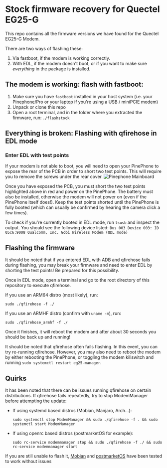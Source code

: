 # Stock firmware recovery for Quectel EG25-G
This repo contains all the firmware versions we have found for the Quectel EG25-G Modem.

There are two ways of flashing these:
1. Via fastboot, if the modem is working correctly.
2. With EDL, if the modem doesn't boot, or if you want to make sure *everything* in the package is installed.

## The modem is working: flash with fastboot:
1. Make sure you have `fastboot` installed in your host system (i.e. your Pinephone/Pro or your laptop if you're using a USB / miniPCIE modem)
2. Unpack or clone this repo
3. Open a root terminal, and in the folder where you extracted the firmware, run: `./flashstock`

## Everything is broken: Flashing with qfirehose in EDL mode

### Enter EDL with test points
If your modem is not able to boot, you will need to open your PinePhone to expose the rear of the PCB in order to short two test points. This will require you to remove the screws under the rear cover.
![Pinephone Mainboard](https://raw.githubusercontent.com/biktorgj/quectel_eg25_recovery/EG25GGBR07A08M2G_01.002.01.002/board.jpg)

Once you have exposed the PCB, you must short the two test points highlighted above in red and power on the PinePhone. The battery must also be installed, otherwise the modem will not power on (even if the PinePhone itself does!). Keep the test points shorted until the PinePhone is fully booted (which can usually be confirmed by hearing the camera click a few times).

To check if you're currently booted in EDL mode, run `lsusb` and inspect the output. You should see the following device listed:
`Bus 003 Device 003: ID 05c6:9008 Qualcomm, Inc. Gobi Wireless Modem (QDL mode)`

## Flashing the firmware
It should be noted that if you entered EDL with ADB and qfirehose fails during flashing, you may break your firmware and need to enter EDL by shorting the test points! Be prepared for this possibility.

Once in EDL mode, open a terminal and go to the root directory of this repository to execute qfirehose.

If you use an ARM64 distro (most likely), run:

`sudo ./qfirehose -f ./`

If you use an ARMHF distro (confirm with `uname -m`), run:

`sudo ./qfirehose_armhf -f ./`

Once it finishes, it will reboot the modem and after about 30 seconds you should be back up and running!

It should be noted that qfirehose often fails flashing. In this event, you can try re-running qfirehose. However, you may also need to reboot the modem by either rebooting the PinePhone, or toggling the modem killswitch and running `sudo systemctl restart eg25-manager`.

## Quirks
It has been noted that there can be issues running qfirehose on certain distributions. If qfirehose fails repeatedly, try to stop ModemManager before attempting the update:
* If using systemd based distros (Mobian, Manjaro, Arch...): 
  
  `sudo systemctl stop ModemManager && sudo ./qfirehose -f . && sudo systemctl start ModemManager`
* If using openrc based distros (postmarketOS for example): 
  
  `sudo rc-service modemmanager stop && sudo ./qfirehose -f ./ && sudo rc-service modemmanager start`

If you are still unable to flash it, [Mobian](https://mobian-project.org/) and [postmarketOS](http://postmarketos.org/download/) have been tested to work without issues

